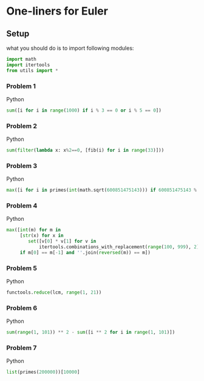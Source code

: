 One-liners for Euler
=======

## Setup

what you should do is to import following modules:
```python
import math
import itertools
from utils import *
```


### Problem 1

Python
```python
sum([i for i in range(1000) if i % 3 == 0 or i % 5 == 0])
```

### Problem 2

Python
```python
sum(filter(lambda x: x%2==0, [fib(i) for i in range(33)]))
```

### Problem 3

Python
```python
max([i for i in primes(int(math.sqrt(600851475143))) if 600851475143 % i ==0 ])
```

### Problem 4

Python
```python
max([int(m) for m in
     [str(x) for x in
        set([v[0] * v[1] for v in
            itertools.combinations_with_replacement(range(100, 999), 2)])]
     if m[0] == m[-1] and ''.join(reversed(m)) == m])
```

### Problem 5

Python
```python
functools.reduce(lcm, range(1, 21))
```

### Problem 6

Python
```python
sum(range(1, 101)) ** 2 - sum([i ** 2 for i in range(1, 101)])
```

### Problem 7

Python
```python
list(primes(200000))[10000]
```
